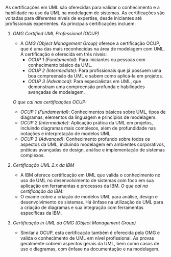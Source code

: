 As certificações em UML são oferecidas para validar o conhecimento e a habilidade no uso da UML na modelagem de sistemas. As certificações são voltadas para diferentes níveis de expertise, desde iniciantes até profissionais experientes. As principais certificações incluem:

1. *OMG Certified UML Professional (OCUP)*
   - A *OMG (Object Management Group)* oferece a certificação OCUP, que é uma das mais reconhecidas na área de modelagem com UML. A certificação é oferecida em três níveis:
     - *OCUP 1 (Fundamental)*: Para iniciantes ou pessoas com conhecimento básico da UML.
     - *OCUP 2 (Intermediate)*: Para profissionais que já possuem uma boa compreensão da UML e sabem como aplicá-la em projetos.
     - *OCUP 3 (Advanced)*: Para especialistas em UML, que demonstram uma compreensão profunda e habilidades avançadas de modelagem.
   
   *O que cai nas certificações OCUP:*
   - *OCUP 1 (Fundamental)*: Conhecimentos básicos sobre UML, tipos de diagramas, elementos da linguagem e princípios de modelagem.
   - *OCUP 2 (Intermediate)*: Aplicação prática da UML em projetos, incluindo diagramas mais complexos, além de profundidade nas notações e interpretação de modelos UML.
   - *OCUP 3 (Advanced)*: Conhecimento profundo sobre todos os aspectos da UML, incluindo modelagem em ambientes corporativos, práticas avançadas de design, análise e implementação de sistemas complexos.

2. *Certificação UML 2.x da IBM*
   - A IBM oferece certificação em UML que valida o conhecimento no uso de UML no desenvolvimento de sistemas com foco em sua aplicação em ferramentas e processos da IBM.
   *O que cai na certificação da IBM:*
   - O exame cobre a criação de modelos UML para análise, design e desenvolvimento de sistemas. Há ênfase na utilização de UML para a criação de diagramas e sua integração com ferramentas específicas da IBM.

3. *Certificação in UML da OMG (Object Management Group)*
   - Similar à OCUP, esta certificação também é oferecida pela OMG e valida o conhecimento de UML em nível profissional. As provas geralmente cobrem aspectos gerais da UML, bem como casos de uso e diagramas, com ênfase na documentação e na modelagem.